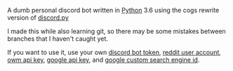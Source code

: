A dumb personal discord bot written in [Python](https://www.python.org/) 3.6 using the cogs rewrite version of [discord.py](https://github.com/Rapptz/discord.py)

I made this while also learning git, so there may be some mistakes between branches that I haven't caught yet.

If you want to use it, use your own [discord bot token](https://discordapp.com/developers/applications/me), [reddit user account](https://www.reddit.com/register), [owm api key](https://home.openweathermap.org/api_keys), [google api key](https://developers.google.com/api-client-library/python/guide/aaa_apikeys), and [google custom search engine id](https://support.google.com/customsearch/answer/2649143?hl=en).
